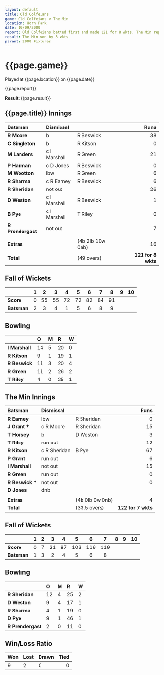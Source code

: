 ```yaml
---
layout: default
title: Old Colfeians
game: Old Colfeians v The Min
location: Horn Park
date: 10/09/2000
report: Old Colfeians batted first and made 121 for 8 wkts. The Min replied with 122 for 7 wkts
result: The Min won by 3 wkts
parent: 2000 Fixtures
---
```


# {{page.game}}

Played at {{page.location}} on {{page.date}}

{{page.report}}

**Result:** {{page.result}}

## {{page.title}} Innings

| Batsman | Dismissal |  | Runs |
|:---|:---|---|---:|
| **R Moore** | b | R Beswick | 38 |
| **C Singleton** | b | R Kitson | 0 |
| **M Landers** | c I Marshall | R Green | 21 |
| **P Harman** | c D Jones | R Beswick | 0 |
| **M Wootton** | lbw | R Green | 6 |
| **R Sharma** | c R Earney | R Beswick | 6 |
| **R Sheridan** | not out |  | 26 |
| **D Weston** | c I Marshall | R Beswick | 1 |
| **B Pye** | c I Marshall | T Riley | 0 |
| **R Prendergast** | not out |  | 7 |
|  |  |  |  |
| **Extras** | | (4b 2lb 10w 0nb) | 16 |
| **Total** | | (49 overs) | **121 for 8 wkts** |

## Fall of Wickets

| | 1 | 2 | 3 | 4 | 5 | 6 | 7 | 8 | 9 | 10 |
|---|:---:|:---:|:---:|:---:|:---:|:---:|:---:|:---:|:---:|:---:|
| **Score** | 0 | 55 | 55 | 72 | 72 | 82 | 84 | 91 |  |  |
| **Batsman** | 2 | 3 | 4 | 1 | 5 | 6 | 8 | 9 |  |  |

## Bowling

| | O | M | R | W |
|---|:---|:---|:---|:---|
| **I Marshall** | 14 | 5 | 20 | 0 |
| **R Kitson** | 9 | 1 | 19 | 1 |
| **R Beswick** | 11 | 3 | 20 | 4 |
| **R Green** | 11 | 2 | 26 | 2 |
| **T Riley** | 4 | 0 | 25 | 1 |

## The Min Innings

| Batsman | Dismissal |  | Runs |
|:---|:---|---|---:|
| **R Earney** | lbw | R Sheridan | 0 |
| **J Grant &#8224;** | c R Moore | R Sheridan | 15 |
| **T Horsey** | b | D Weston | 3 |
| **T Riley** | run out |  | 12 |
| **R Kitson** | c R Sheridan | B Pye | 67 |
| **P Grant** | run out |  | 6 |
| **I Marshall** | not out |  | 15 |
| **R Green** | run out |  | 0 |
| **R Beswick &#42;** | not out |  | 0 |
| **D Jones** | dnb |  |  |
|  |  |  |  |
| **Extras** | | (4b 0lb 0w 0nb) | 4 |
| **Total** | | (33.5 overs) | **122 for 7 wkts** |

## Fall of Wickets

| | 1 | 2 | 3 | 4 | 5 | 6 | 7 | 8 | 9 | 10 |
|---|:---:|:---:|:---:|:---:|:---:|:---:|:---:|:---:|:---:|:---:|
| **Score** | 0 | 7 | 21 | 87 | 103 | 116 | 119 |  |  |  |
| **Batsman** | 1 | 3 | 2 | 4 | 5 | 6 | 8 |  |  |  |

## Bowling

| | O | M | R | W |
|---|:---|:---|:---|:---|
| **R Sheridan** | 12 | 4 | 25 | 2 |
| **D Weston** | 9 | 4 | 17 | 1 |
| **R Sharma** | 4 | 1 | 19 | 0 |
| **D Pye** | 9 | 1 | 46 | 1 |
| **R Prendergast** | 2 | 0 | 11 | 0 |


## Win/Loss Ratio

| Won | Lost | Drawn | Tied |
|:---|:---|:---|---:|
| 9 | 2 | 0 | 0 |